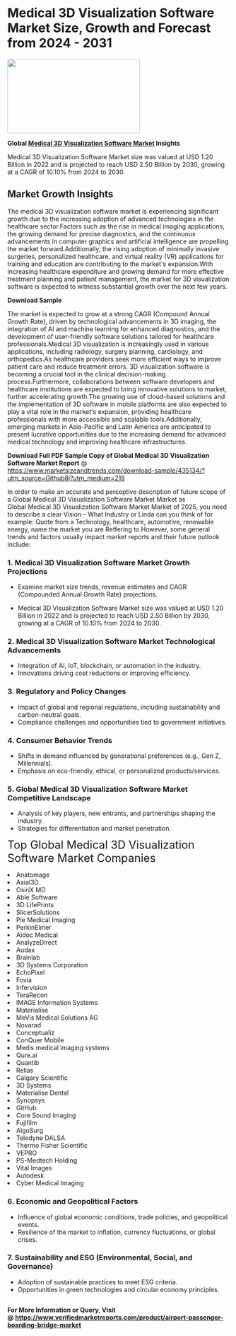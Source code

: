 <H1>Medical 3D Visualization Software Market Size, Growth and Forecast from 2024 - 2031</H1><img class="aligncenter size-medium wp-image-584254" src="https://thirdeyenews.in/wp-content/uploads/2024/09/Global-Market-Research-300x168.jpeg" alt="" width="300" height="168" /><p><strong>Global&nbsp;<a href="https://www.marketsizeandtrends.com/download-sample/435134/?utm_source=Github8j?utm_medium=218">Medical 3D Visualization Software Market</a> Insights</strong></p><p>Medical 3D Visualization Software Market size was valued at USD 1.20 Billion in 2022 and is projected to reach USD 2.50 Billion by 2030, growing at a CAGR of 10.10% from 2024 to 2030.</p><p><h2>Market Growth Insights</h2> <p>The medical 3D visualization software market is experiencing significant growth due to the increasing adoption of advanced technologies in the healthcare sector.Factors such as the rise in medical imaging applications, the growing demand for precise diagnostics, and the continuous advancements in computer graphics and artificial intelligence are propelling the market forward.Additionally, the rising adoption of minimally invasive surgeries, personalized healthcare, and virtual reality (VR) applications for training and education are contributing to the market's expansion.With increasing healthcare expenditure and growing demand for more effective treatment planning and patient management, the market for 3D visualization software is expected to witness substantial growth over the next few years.</p> <p><strong>Download Sample</strong></p> <p>The market is expected to grow at a strong CAGR (Compound Annual Growth Rate), driven by technological advancements in 3D imaging, the integration of AI and machine learning for enhanced diagnostics, and the development of user-friendly software solutions tailored for healthcare professionals.Medical 3D visualization is increasingly used in various applications, including radiology, surgery planning, cardiology, and orthopedics.As healthcare providers seek more efficient ways to improve patient care and reduce treatment errors, 3D visualization software is becoming a crucial tool in the clinical decision-making process.Furthermore, collaborations between software developers and healthcare institutions are expected to bring innovative solutions to market, further accelerating growth.The growing use of cloud-based solutions and the implementation of 3D software in mobile platforms are also expected to play a vital role in the market's expansion, providing healthcare professionals with more accessible and scalable tools.Additionally, emerging markets in Asia-Pacific and Latin America are anticipated to present lucrative opportunities due to the increasing demand for advanced medical technology and improving healthcare infrastructures.<p><span class=""><strong>Download Full PDF Sample Copy of Global Medical 3D Visualization Software Market Report</strong> @ <a href="https://www.marketsizeandtrends.com/download-sample/435134/?utm_source=Github8j?utm_medium=218" target="_blank">https://www.marketsizeandtrends.com/download-sample/435134/?utm_source=Github8j?utm_medium=218</a></span></p><p>In order to make an accurate and perceptive description of future scope of a Global&nbsp;Medical 3D Visualization Software Market Market as Global&nbsp;Medical 3D Visualization Software Market Market of 2025, you need to describe a clear Vision &ndash; What Industry or Linda can you think of for example: Quote from a Technology, healthcare, automotive, renewable energy, name the market you are Reffering to.However, some general trends and factors usually impact market reports and their future outlook include:</p><h3>1.&nbsp;<strong>Medical 3D Visualization Software Market Growth Projections</strong></h3><ul><li>Examine market size trends, revenue estimates and CAGR (Compounded Annual Growth Rate) projections.</li><li><p>Medical 3D Visualization Software Market size was valued at USD 1.20 Billion in 2022 and is projected to reach USD 2.50 Billion by 2030, growing at a CAGR of 10.10% from 2024 to 2030.</p></li></ul><h3>2.&nbsp;<strong>Medical 3D Visualization Software Market Technological Advancements</strong></h3><ul><li>Integration of AI, IoT, blockchain, or automation in the industry.</li><li>Innovations driving cost reductions or improving efficiency.</li></ul><h3>3.&nbsp;<strong>Regulatory and Policy Changes</strong></h3><ul><li>Impact of global and regional regulations, including sustainability and carbon-neutral goals.</li><li>Compliance challenges and opportunities tied to government initiatives.</li></ul><h3>4.&nbsp;<strong>Consumer Behavior Trends</strong></h3><ul><li>Shifts in demand influenced by generational preferences (e.g., Gen Z, Millennials).</li><li>Emphasis on eco-friendly, ethical, or personalized products/services.</li></ul><h3>5.&nbsp;<strong>Global Medical 3D Visualization Software Market Competitive Landscape</strong></h3><ul><li>Analysis of key players, new entrants, and partnerships shaping the industry.</li><li>Strategies for differentiation and market penetration.</li></ul><p data-pm-slice="1 1 []"><span style="color: inherit; font-family: inherit; font-size: 25px;">Top Global Medical 3D Visualization Software Market Companies</span></p><div class="" data-test-id=""><p><li>Anatomage</li><li> Axial3D</li><li> OsiriX MD</li><li> Able Software</li><li> 3D LifePrints</li><li> SlicerSolutions</li><li> Pie Medical Imaging</li><li> PerkinElmer</li><li> Aidoc Medical</li><li> AnalyzeDirect</li><li> Audax</li><li> Brainlab</li><li> 3D Systems Corporation</li><li> EchoPixel</li><li> Fovia</li><li> Infervision</li><li> TeraRecon</li><li> IMAGE Information Systems</li><li> Materialise</li><li> MeVis Medical Solutions AG</li><li> Novarad</li><li> Conceptualiz</li><li> ConQuer Mobile</li><li> Medis medical imaging systems</li><li> Qure.ai</li><li> Quantib</li><li> Relias</li><li> Calgary Scientific</li><li> 3D Systems</li><li> Materialise Dental</li><li> Synopsys</li><li> GitHub</li><li> Core Sound Imaging</li><li> Fujifilm</li><li> AlgoSurg</li><li> Teledyne DALSA</li><li> Thermo Fisher Scientific</li><li> VEPRO</li><li> PS-Medtech Holding</li><li> Vital Images</li><li> Autodesk</li><li> Cyber Medical Imaging</li></p></div><h3>6.&nbsp;<strong>Economic and Geopolitical Factors</strong></h3><ul><li>Influence of global economic conditions, trade policies, and geopolitical events.</li><li>Resilience of the market to inflation, currency fluctuations, or global crises.</li></ul><h3>7.&nbsp;<strong>Sustainability and ESG (Environmental, Social, and Governance)</strong></h3><ul><li>Adoption of sustainable practices to meet ESG criteria.</li><li>Opportunities in green technologies and circular economy principles.</li></ul><h2><strong style="font-size: 14px;">For More Information or Query, Visit @&nbsp;</strong><a style="background-color: #ffffff; font-size: 14px;" href="https://www.marketsizeandtrends.com/report/medical-3d-visualization-software-market/" target="_blank">https://www.verifiedmarketreports.com/product/airport-passenger-boarding-bridge-market</a></h2>